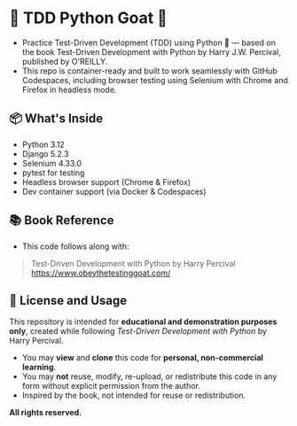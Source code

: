 # 🧪 TDD Python Goat 🐐
- Practice Test-Driven Development (TDD) using Python 🐍 — based on the book Test-Driven Development with Python by Harry J.W. Percival, published by O'REILLY.
- This repo is container-ready and built to work seamlessly with GitHub Codespaces, including browser testing using Selenium with Chrome and Firefox in headless mode.

## 📦 What's Inside
- Python 3.12
- Django 5.2.3
- Selenium 4.33.0
- pytest for testing
- Headless browser support (Chrome & Firefox)
- Dev container support (via Docker & Codespaces)

## 📚 Book Reference
- This code follows along with:
> Test-Driven Development with Python by Harry Percival
> https://www.obeythetestinggoat.com/


## 📜 License and Usage
This repository is intended for **educational and demonstration purposes only**, created while following *Test-Driven Development with Python* by Harry Percival.

- You may **view** and **clone** this code for **personal, non-commercial learning**.
- You may **not** reuse, modify, re-upload, or redistribute this code in any form without explicit permission from the author.
- Inspired by the book, not intended for reuse or redistribution.

**All rights reserved.**
